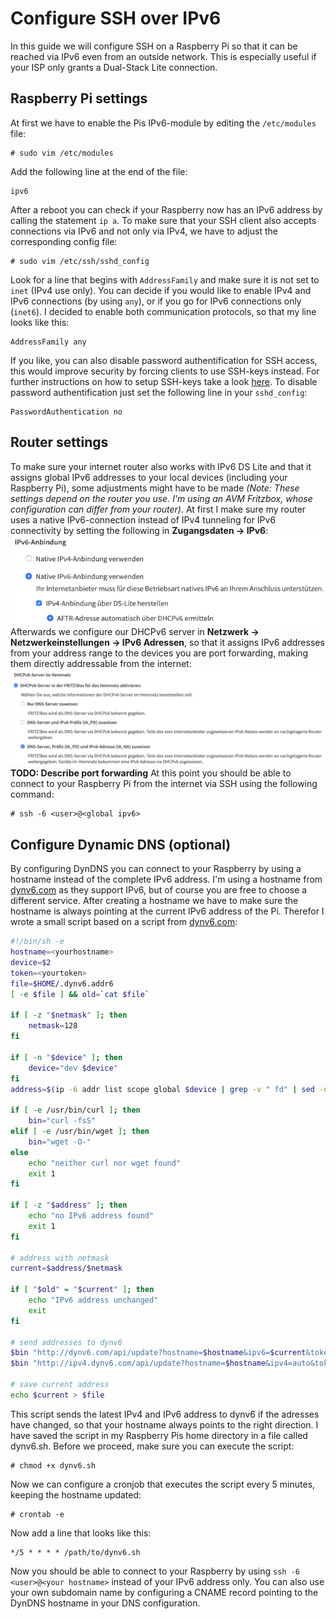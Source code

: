 # Configure SSH over IPv6
In this guide we will configure SSH on a Raspberry Pi so that it can be reached via IPv6 even from an outside network. This is especially useful if your ISP only grants a Dual-Stack Lite connection.

## Raspberry Pi settings
At first we have to enable the Pis IPv6-module by editing the `/etc/modules` file:
```console
# sudo vim /etc/modules
```
Add the following line at the end of the file:
```console
ipv6
```
After a reboot you can check if your Raspberry now has an IPv6 address by calling the statement `ip a`. To make sure that your SSH client also accepts connections via IPv6 and not only via IPv4, we have to adjust the corresponding config file:
```console
# sudo vim /etc/ssh/sshd_config
```
Look for a line that begins with `AddressFamily` and make sure it is not set to `inet` (IPv4 use only). You can decide if you would like to enable IPv4 and IPv6 connections (by using `any`), or if you go for IPv6 connections only (`inet6`). I decided to enable both communication protocols, so that my line looks like this:
```console
AddressFamily any
```
If you like, you can also disable password authentification for SSH access, this would improve security by forcing clients to use SSH-keys instead. For further instructions on how to setup SSH-keys take a look [here](https://www.raspberrypi.org/documentation/remote-access/ssh/passwordless.md). To disable password authentification just set the following line in your `sshd_config`:
```console
PasswordAuthentication no
```

## Router settings
To make sure your internet router also works with IPv6 DS Lite and that it assigns global IPv6 addresses to your local devices (including your Raspberry Pi), some adjustments might have to be made *(Note: These settings depend on the router you use. I'm using an AVM Fritzbox, whose configuration can differ from your router)*.
At first I make sure my router uses a native IPv6-connection instead of IPv4 tunneling for IPv6 connectivity by setting the following in **Zugangsdaten -> IPv6**:
![Image](images/ssh6_zugangsdatenIPv6.png)
Afterwards we configure our DHCPv6 server in **Netzwerk -> Netzwerkeinstellungen -> IPv6 Adressen**, so that it assigns IPv6 addresses from your address range to the devices you are port forwarding, making them directly addressable from the internet:
![Image](images/ssh6_dhcpv6.png)
**TODO: Describe port forwarding**
At this point you should be able to connect to your Raspberry Pi from the internet via SSH using the following command:
```console
# ssh -6 <user>@<global ipv6>
```
## Configure Dynamic DNS (optional)
By configuring DynDNS you can connect to your Raspberry by using a hostname instead of the complete IPv6 address. I'm using a hostname from [dynv6.com](https://dynv6.com) as they support IPv6, but of course you are free to choose a different service. After creating a hostname we have to make sure the hostname is always pointing at the current IPv6 address of the Pi. Therefor I wrote a small script based on a script from [dynv6.com](https://dynv6.com):
``` bash
#!/bin/sh -e
hostname=<yourhostname>
device=$2
token=<yourtoken>
file=$HOME/.dynv6.addr6
[ -e $file ] && old=`cat $file`

if [ -z "$netmask" ]; then
    netmask=128
fi

if [ -n "$device" ]; then
    device="dev $device"
fi
address=$(ip -6 addr list scope global $device | grep -v " fd" | sed -n 's/.*inet6 \([0-9a-f:]\+\).*/\1/p' | head -n 1)

if [ -e /usr/bin/curl ]; then
    bin="curl -fsS"
elif [ -e /usr/bin/wget ]; then
    bin="wget -O-"
else
    echo "neither curl nor wget found"
    exit 1
fi

if [ -z "$address" ]; then
    echo "no IPv6 address found"
    exit 1
fi

# address with netmask
current=$address/$netmask

if [ "$old" = "$current" ]; then
    echo "IPv6 address unchanged"
    exit
fi

# send addresses to dynv6
$bin "http://dynv6.com/api/update?hostname=$hostname&ipv6=$current&token=$token"
$bin "http://ipv4.dynv6.com/api/update?hostname=$hostname&ipv4=auto&token=$token"

# save current address
echo $current > $file
```
This script sends the latest IPv4 and IPv6 address to dynv6 if the adresses have changed, so that your hostname always points to the right direction. I have saved the script in my Raspberry Pis home directory in a file called dynv6.sh. Before we proceed, make sure you can execute the script:
```console
# chmod +x dynv6.sh
```
Now we can configure a cronjob that executes the script every 5 minutes, keeping the hostname updated:
```console
# crontab -e
```
Now add a line that looks like this:
```console
*/5 * * * * /path/to/dynv6.sh
```
Now you should be able to connect to your Raspberry by using `ssh -6 <user>@<your hostname>` instead of your IPv6 address only. You can also use your own subdomain name by configuring a CNAME record pointing to the DynDNS hostname in your DNS configuration.
